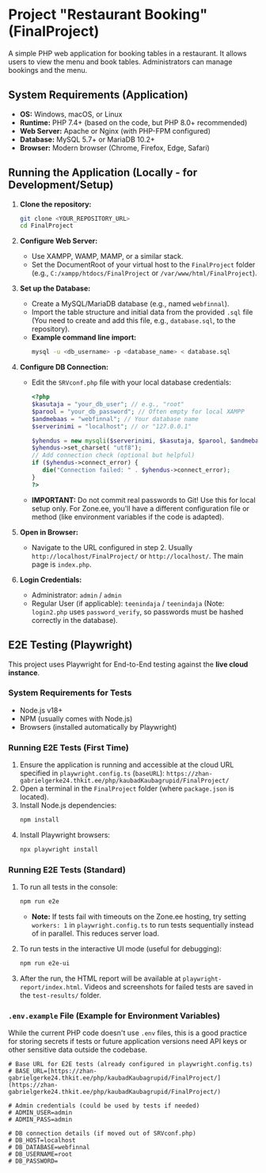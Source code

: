 # Project "Restaurant Booking" (FinalProject)

A simple PHP web application for booking tables in a restaurant. It allows users to view the menu and book tables. Administrators can manage bookings and the menu.

## System Requirements (Application)

* **OS:** Windows, macOS, or Linux
* **Runtime:** PHP 7.4+ (based on the code, but PHP 8.0+ recommended)
* **Web Server:** Apache or Nginx (with PHP-FPM configured)
* **Database:** MySQL 5.7+ or MariaDB 10.2+
* **Browser:** Modern browser (Chrome, Firefox, Edge, Safari)

## Running the Application (Locally - for Development/Setup)

1.  **Clone the repository:**
    ```bash
    git clone <YOUR_REPOSITORY_URL>
    cd FinalProject
    ```

2.  **Configure Web Server:**
    * Use XAMPP, WAMP, MAMP, or a similar stack.
    * Set the DocumentRoot of your virtual host to the `FinalProject` folder (e.g., `C:/xampp/htdocs/FinalProject` or `/var/www/html/FinalProject`).

3.  **Set up the Database:**
    * Create a MySQL/MariaDB database (e.g., named `webfinnal`).
    * Import the table structure and initial data from the provided `.sql` file (You need to create and add this file, e.g., `database.sql`, to the repository).
    * **Example command line import:**
        ```bash
        mysql -u <db_username> -p <database_name> < database.sql
        ```

4.  **Configure DB Connection:**
    * Edit the `SRVconf.php` file with your local database credentials:
        ```php
        <?php
        $kasutaja = "your_db_user"; // e.g., "root"
        $parool = "your_db_password"; // Often empty for local XAMPP
        $andmebaas = "webfinnal"; // Your database name
        $serverinimi = "localhost"; // or "127.0.0.1"
        
        $yhendus = new mysqli($serverinimi, $kasutaja, $parool, $andmebaas);
        $yhendus->set_charset( "utf8");
        // Add connection check (optional but helpful)
        if ($yhendus->connect_error) {
           die("Connection failed: " . $yhendus->connect_error);
        }
        ?>
        ```
    * **IMPORTANT:** Do not commit real passwords to Git! Use this for local setup only. For Zone.ee, you'll have a different configuration file or method (like environment variables if the code is adapted).

5.  **Open in Browser:**
    * Navigate to the URL configured in step 2. Usually `http://localhost/FinalProject/` or `http://localhost/`. The main page is `index.php`.

6.  **Login Credentials:**
    * Administrator: `admin` / `admin`
    * Regular User (if applicable): `teenindaja` / `teenindaja` (Note: `login2.php` uses `password_verify`, so passwords must be hashed correctly in the database).

## E2E Testing (Playwright)

This project uses Playwright for End-to-End testing against the **live cloud instance**.

### System Requirements for Tests

* Node.js v18+
* NPM (usually comes with Node.js)
* Browsers (installed automatically by Playwright)

### Running E2E Tests (First Time)

1.  Ensure the application is running and accessible at the cloud URL specified in `playwright.config.ts` (`baseURL`):
    `https://zhan-gabrielgerke24.thkit.ee/php/kaubadKaubagrupid/FinalProject/`
2.  Open a terminal in the `FinalProject` folder (where `package.json` is located).
3.  Install Node.js dependencies:
    ```bash
    npm install
    ```
4.  Install Playwright browsers:
    ```bash
    npx playwright install
    ```

### Running E2E Tests (Standard)

1.  To run all tests in the console:
    ```bash
    npm run e2e
    ```
    * **Note:** If tests fail with timeouts on the Zone.ee hosting, try setting `workers: 1` in `playwright.config.ts` to run tests sequentially instead of in parallel. This reduces server load.

2.  To run tests in the interactive UI mode (useful for debugging):
    ```bash
    npm run e2e-ui
    ```
3.  After the run, the HTML report will be available at `playwright-report/index.html`. Videos and screenshots for failed tests are saved in the `test-results/` folder.

### `.env.example` File (Example for Environment Variables)

While the current PHP code doesn't use `.env` files, this is a good practice for storing secrets if tests or future application versions need API keys or other sensitive data outside the codebase.

```dotenv
# Base URL for E2E tests (already configured in playwright.config.ts)
# BASE_URL=[https://zhan-gabrielgerke24.thkit.ee/php/kaubadKaubagrupid/FinalProject/](https://zhan-gabrielgerke24.thkit.ee/php/kaubadKaubagrupid/FinalProject/)

# Admin credentials (could be used by tests if needed)
# ADMIN_USER=admin
# ADMIN_PASS=admin

# DB connection details (if moved out of SRVconf.php)
# DB_HOST=localhost
# DB_DATABASE=webfinnal
# DB_USERNAME=root
# DB_PASSWORD=
